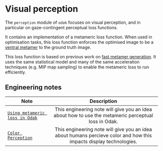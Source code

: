 # Visual perception

The `perception` module of `odak` focuses on visual perception, and in particular on gaze-contingent perceptual loss functions. 

It contains an implementation of a metameric loss function. When used in optimisation tasks, this loss function enforces the optimised image to be a [ventral metamer](https://www.nature.com/articles/nn.2889) to the ground truth image.

This loss function is based on previous work on [fast metamer generation](https://vr-unity-viewer.cs.ucl.ac.uk/). It uses the same statistical model and many of the same acceleration techniques (e.g. MIP map sampling) to enable the metameric loss to run efficiently.

## Engineering notes
| Note          | Description   |
| ------------- |:-------------:|
| [`Using metameric loss in Odak`](notes/using_metameric_loss.md) | This engineering note will give you an idea about how to use the metameric perceptual loss in Odak. |
| [`Color Perception`](notes/color_perception.md) | This engineering note will give you an idea about humans percieve color and how this impacts display technologies. |

